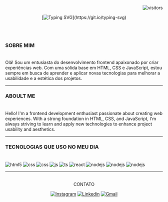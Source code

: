 <div align=right>

![visitors](https://visitor-badge.laobi.icu/badge?page_id=BrunoCaitano)

</div>

<div align=center>

[![Typing SVG](https://readme-typing-svg.herokuapp.com?font=Fira+Code&pause=1000&width=650&separator=%4C&lines=Hello%2CThere!+This+is+Bruno+Caitano,+Nice+to+meet+you!)](https://git.io/typing-svg)

</div> <br><br>

### SOBRE MIM <br><br>

 <p>Olá! Sou um entusiasta do desenvolvimento frontend apaixonado por criar experiências web. Com uma sólida base em HTML, CSS e JavaScript, estou sempre em busca de aprender e aplicar novas tecnologias para melhorar a usabilidade e a estética dos projetos.</p><hr>

### ABOULT ME <br><br>
<p>Hello! I'm a frontend development enthusiast passionate about creating web experiences. With a strong foundation in HTML, CSS, and JavaScript, I'm always striving to learn and apply new technologies to enhance project usability and aesthetics.</p><hr>

### TECNOLOGIAS QUE USO NO MEU DIA <br><br>


<div style="display: inline_block">
  <img align="center" alt="html5" src="https://img.shields.io/badge/HTML5-E34F26?style=for-the-badge&logo=html5&logoColor=white" />
  <img align="center" alt="css" src="https://img.shields.io/badge/CSS3-1572B6?style=for-the-badge&logo=css3&logoColor=white" />
  <img align="center" alt="css" src="https://img.shields.io/badge/VSCODE-1572B6?style=for-the-badge&logo=visualstudio&logoColor=white" />
  <img align="center" alt="js" src="https://img.shields.io/badge/JavaScript-F7DF1E?style=for-the-badge&logo=javascript&logoColor=black" />
  <img align="center" alt="ts" src="https://img.shields.io/badge/TypeScript-007ACC?style=for-the-badge&logo=typescript&logoColor=white" />
  <img align="center" alt="react" src="https://img.shields.io/badge/React-20232A?style=for-the-badge&logo=react&logoColor=61DAFB" />
  <img align="center" alt="nodejs" src="https://img.shields.io/badge/Node.js-43853D?style=for-the-badge&logo=node.js&logoColor=white" />
  <img align="center" alt="nodejs" src="https://img.shields.io/badge/Sass-CC6699?style=for-the-badge&logo=sass&logoColor=white" />
  <img align="center" alt="nodejs" src="https://img.shields.io/badge/MySQL-00000F?style=for-the-badge&logo=mysql&logoColor=white" />
</div><hr><br>


<div align=center>
 CONTATO

[![Instagram](https://img.shields.io/badge/Instagram-E4405F?style=for-the-badge&logo=instagram&logoColor=white)](https://www.instagram.com/marquesbruno94/)
[![Linkedin](https://img.shields.io/badge/LinkedIn-0077B5?style=for-the-badge&logo=linkedin&logoColor=white)](https://www.linkedin.com/in/brunocaitano)
[![Gmail](https://img.shields.io/badge/Gmail-D14836?style=for-the-badge&logo=gmail&logoColor=white)](mailto:dev.bmcaitano@gmail.com)
</div>

<!--
**BrunoCaitano/BrunoCaitano** is a ✨ _special_ ✨ repository because its `README.md` (this file) appears on your GitHub profile.

Here are some ideas to get you started:

- 🔭 I’m currently working on ...
- 🌱 I’m currently learning ...
- 👯 I’m looking to collaborate on ...
- 🤔 I’m looking for help with ...
- 💬 Ask me about ...
- 📫 How to reach me: ...
- 😄 Pronouns: ...
- ⚡ Fun fact: ...
-->
